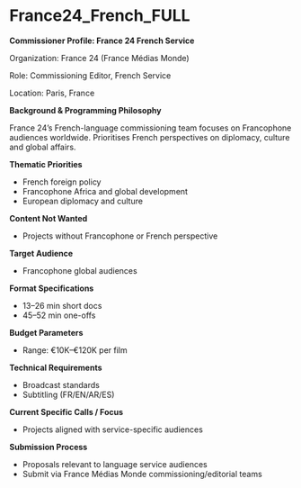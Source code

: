 # France24_French_FULL

**Commissioner Profile: France 24 French Service**

Organization: France 24 (France Médias Monde)

Role: Commissioning Editor, French Service

Location: Paris, France

**Background & Programming Philosophy**

France 24’s French-language commissioning team focuses on Francophone audiences worldwide. Prioritises French perspectives on diplomacy, culture and global affairs.

**Thematic Priorities**

- French foreign policy
- Francophone Africa and global development
- European diplomacy and culture

**Content Not Wanted**

- Projects without Francophone or French perspective

**Target Audience**

- Francophone global audiences

**Format Specifications**

- 13–26 min short docs
- 45–52 min one-offs

**Budget Parameters**

- Range: €10K–€120K per film

**Technical Requirements**

- Broadcast standards
- Subtitling (FR/EN/AR/ES)

**Current Specific Calls / Focus**

- Projects aligned with service-specific audiences

**Submission Process**

- Proposals relevant to language service audiences
- Submit via France Médias Monde commissioning/editorial teams